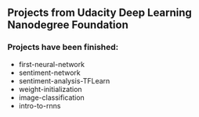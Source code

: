 ## Projects from Udacity Deep Learning Nanodegree Foundation

### Projects have been finished:
* first-neural-network
* sentiment-network
* sentiment-analysis-TFLearn
* weight-initialization
* image-classification
* intro-to-rnns
